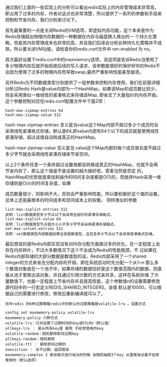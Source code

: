 通过我们上面的一些实现上的分析可以看出redis实际上的内存管理成本非常高，即占用了过多的内存，作者对这点也非常清楚，所以提供了一系列的参数和手段来控制和节省内存，我们分别来讨论下。

首先最重要的一点是关闭Redis的VM选项，即虚拟内存功能，这个本来是作为Redis存储超出物理内存数据的一种数据在内存与磁盘换入换出的一 个持久化策略，但是其内存管理成本也非常的高，并且我们后续会分析此种持久化策略并不成熟，所以要关闭VM功能，请检查你的redis.conf文件中 vm-enabled 为 no。

其次最好设置下redis.conf中的maxmemory选项，该选项是告诉Redis当使用了多少物理内存后就开始拒绝后续的写入请求，该参数能很好的保护好你的Redis不会因为使用了过多的物理内存而导致swap,最终严重影响性能甚至崩溃。

另外Redis为不同数据类型分别提供了一组参数来控制内存使用，我们在前面详细分析过Redis Hash是value内部为一个HashMap，如果该Map的成员数比较少，则会采用类似一维线性的紧凑格式来存储该Map, 即省去了大量指针的内存开销，这个参数控制对应在redis.conf配置文件中下面2项：

    hash-max-zipmap-entries 64
    hash-max-zipmap-value 512

hash-max-zipmap-entries 含义是当value这个Map内部不超过多少个成员时会采用线性紧凑格式存储，默认是64,即value内部有64个以下的成员就是使用线性紧凑存储，超过该值自动转成真正的HashMap。

hash-max-zipmap-value 含义是当 value这个Map内部的每个成员值长度不超过多少字节就会采用线性紧凑存储来节省空间。

以上2个条件任意一个条件超过设置值都会转换成真正的HashMap，也就不会再节省内存了，那么这个值是不是设置的越大越好呢，答案当然是否定 的，HashMap的优势就是查找和操作的时间复杂度都是O(1)的，而放弃Hash采用一维存储则是O(n)的时间复杂度，如果

成员数量很少，则影响不大，否则会严重影响性能，所以要权衡好这个值的设置，总体上还是最根本的时间成本和空间成本上的权衡。
同样类似的参数

    list-max-ziplist-entries 512
    说明：list数据类型多少节点以下会采用去指针的紧凑存储格式。
    list-max-ziplist-value 64
    说明：list数据类型节点值大小小于多少字节会采用紧凑存储格式。
    set-max-intset-entries 512
    说明：set数据类型内部数据如果全部是数值型，且包含多少节点以下会采用紧凑格式存储。
    
最后想说的是Redis内部实现没有对内存分配方面做过多的优化，在一定程度上会存在内存碎片，不过大多数情况下这个不会成为Redis的性能瓶颈，不 过如果在Redis内部存储的大部分数据是数值型的话，Redis内部采用了一个shared integer的方式来省去分配内存的开销，即在系统启动时先分配一个从1~n 那么多个数值对象放在一个池子中，如果存储的数据恰好是这个数值范围内的数据，则直接从池子里取出该对象，并且通过引用计数的方式来共享，这样在系统存储 了大量数值下，也能一定程度上节省内存并且提高性能，这个参数值n的设置需要修改源代码中的一行宏定义REDIS_SHARED_INTEGERS，该值 默认是10000，可以根据自己的需要进行修改，修改后重新编译就可以了。

    另外redis 的6种过期策略redis中的默认的过期策略是volatile-lru 。设置方式

    config set maxmemory-policy volatile-lru
    maxmemory-policy 六种方式
    volatile-lru：只对设置了过期时间的key进行LRU（默认值）
    allkeys-lru ： 是从所有key里 删除 不经常使用的key
    volatile-random：随机删除即将过期key
    allkeys-random：随机删除
    volatile-ttl ： 删除即将过期的
    noeviction ： 永不过期，返回错误
    maxmemory-samples 3 是说每次进行淘汰的时候 会随机抽取3个key 从里面淘汰最不经常使用的（默认选项）
